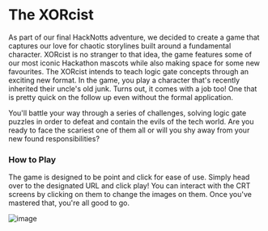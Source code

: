 # The XORcist
As part of our final HackNotts adventure, we decided to create a game that captures our love for chaotic storylines built around a fundamental character. XORcist is no stranger to that idea, the game features some of our most iconic Hackathon mascots while also making space for some new favourites. The XORcist intends to teach logic gate concepts through an exciting new format. In the game, you play a character that's recently inherited their uncle's old junk. Turns out, it comes with a job too! One that is pretty quick on the follow up even without the formal application.

You'll battle your way through a series of challenges, solving logic gate puzzles in order to defeat and contain the evils of the tech world. Are you ready to face the scariest one of them all or will you shy away from your new found responsibilities?

### How to Play
The game is designed to be point and click for ease of use. Simply head over to the designated URL and click play! You can interact with the CRT screens by clicking on them to change the images on them. Once you've mastered that, you're all good to go. 

![image](https://user-images.githubusercontent.com/56484022/218300484-d4d306ec-4e9b-4272-b504-5aad2e7bc41e.png)
